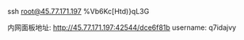 ssh root@45.77.171.197
%Vb6Kc[Htd)}qL3G

内网面板地址:  http://45.77.171.197:42544/dce6f81b
username: q7idajvy
